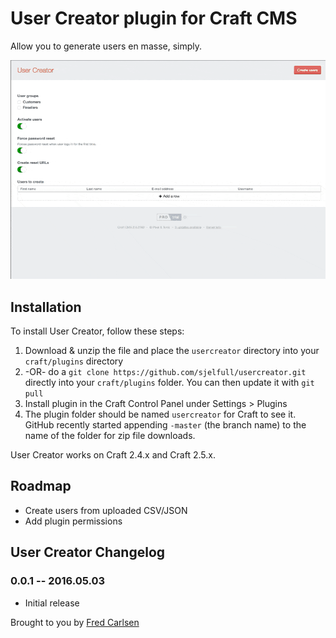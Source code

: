 # User Creator plugin for Craft CMS

Allow you to generate users en masse, simply.

![Screenshot](usercreator/resources/screenshots/creating.gif)

## Installation

To install User Creator, follow these steps:

1. Download & unzip the file and place the `usercreator` directory into your `craft/plugins` directory
2.  -OR- do a `git clone https://github.com/sjelfull/usercreator.git` directly into your `craft/plugins` folder.  You can then update it with `git pull`
3. Install plugin in the Craft Control Panel under Settings > Plugins
4. The plugin folder should be named `usercreator` for Craft to see it.  GitHub recently started appending `-master` (the branch name) to the name of the folder for zip file downloads.

User Creator works on Craft 2.4.x and Craft 2.5.x.

## Roadmap

* Create users from uploaded CSV/JSON
* Add plugin permissions

## User Creator Changelog

### 0.0.1 -- 2016.05.03

* Initial release

Brought to you by [Fred Carlsen](http://sjelfull.no)